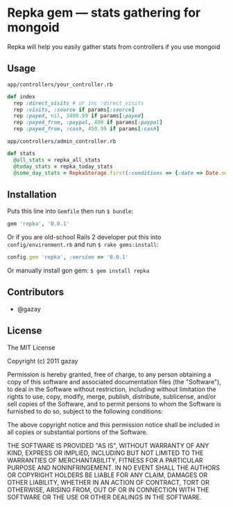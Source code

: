 # Repka gem — stats gathering for mongoid

Repka will help you easily gather stats from controllers if you use mongoid

## Usage

`app/controllers/your_controller.rb`

``` ruby
def index
  rep :direct_visits # or inc :direct_visits
  rep :visits, :source if params[:source]
  rep :payed, nil, 3400.99 if params[:payed]
  rep :payed_from, :paypal, 400 if params[:paypal]
  rep :payed_from, :cash, 450.99 if params[:cash]
```

`app/controllers/admin_controller.rb`

``` ruby
def stats
  @all_stats = repka_all_stats
  @today_stats = repka_today_stats
  @some_day_stats = RepkaStorage.first(:conditions => {:date => Date.new(2011,06,24)})
```

## Installation

Puts this line into `Gemfile` then run `$ bundle`:

``` ruby
gem 'repka', '0.0.1'
```

Or if you are old-school Rails 2 developer put this into `config/environment.rb` and run `$ rake gems:install`:

``` ruby
config.gem 'repka', :version => '0.0.1'
```

Or manually install gon gem: `$ gem install repka`

## Contributors

* @gazay

## License

The MIT License

Copyright (c) 2011 gazay

Permission is hereby granted, free of charge, to any person obtaining a copy of this software and associated documentation files (the "Software"), to deal in the Software without restriction, including without limitation the rights to use, copy, modify, merge, publish, distribute, sublicense, and/or sell copies of the Software, and to permit persons to whom the Software is furnished to do so, subject to the following conditions:

The above copyright notice and this permission notice shall be included in all copies or substantial portions of the Software.

THE SOFTWARE IS PROVIDED "AS IS", WITHOUT WARRANTY OF ANY KIND, EXPRESS OR IMPLIED, INCLUDING BUT NOT LIMITED TO THE WARRANTIES OF MERCHANTABILITY, FITNESS FOR A PARTICULAR PURPOSE AND NONINFRINGEMENT. IN NO EVENT SHALL THE AUTHORS OR COPYRIGHT HOLDERS BE LIABLE FOR ANY CLAIM, DAMAGES OR OTHER LIABILITY, WHETHER IN AN ACTION OF CONTRACT, TORT OR OTHERWISE, ARISING FROM, OUT OF OR IN CONNECTION WITH THE SOFTWARE OR THE USE OR OTHER DEALINGS IN THE SOFTWARE.
